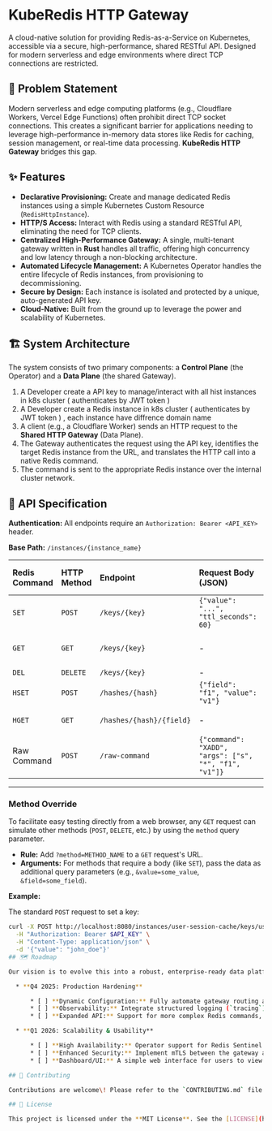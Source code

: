 # KubeRedis HTTP Gateway

[](https://www.google.com/search?q=https://github.com/your-repo/your-project/actions)
[](https://opensource.org/licenses/MIT)
[](https://www.google.com/search?q=https://github.com/your-repo/your-project/releases)

A cloud-native solution for providing Redis-as-a-Service on Kubernetes, accessible via a secure, high-performance, shared RESTful API. Designed for modern serverless and edge environments where direct TCP connections are restricted.

## 🎯 Problem Statement

Modern serverless and edge computing platforms (e.g., Cloudflare Workers, Vercel Edge Functions) often prohibit direct TCP socket connections. This creates a significant barrier for applications needing to leverage high-performance in-memory data stores like Redis for caching, session management, or real-time data processing. **KubeRedis HTTP Gateway** bridges this gap.

## ✨ Features

  * **Declarative Provisioning:** Create and manage dedicated Redis instances using a simple Kubernetes Custom Resource (`RedisHttpInstance`).
  * **HTTP/S Access:** Interact with Redis using a standard RESTful API, eliminating the need for TCP clients.
  * **Centralized High-Performance Gateway:** A single, multi-tenant gateway written in **Rust** handles all traffic, offering high concurrency and low latency through a non-blocking architecture.
  * **Automated Lifecycle Management:** A Kubernetes Operator handles the entire lifecycle of Redis instances, from provisioning to decommissioning.
  * **Secure by Design:** Each instance is isolated and protected by a unique, auto-generated API key.
  * **Cloud-Native:** Built from the ground up to leverage the power and scalability of Kubernetes.

## 🏗️ System Architecture

The system consists of two primary components: a **Control Plane** (the Operator) and a **Data Plane** (the shared Gateway).

1.  A Developer create a API key to manage/interact with all hist instances in k8s cluster ( authenticates by JWT token )
2.  A Developer create a Redis instance in k8s cluster ( authenticates by JWT token ) , each instance have diffrence domain name
3.  A client (e.g., a Cloudflare Worker) sends an HTTP request to the **Shared HTTP Gateway** (Data Plane).
4.  The Gateway authenticates the request using the API key, identifies the target Redis instance from the URL, and translates the HTTP call into a native Redis command.
5.  The command is sent to the appropriate Redis instance over the internal cluster network.




## 📖 API Specification

**Authentication:** All endpoints require an `Authorization: Bearer <API_KEY>` header.

**Base Path:** `/instances/{instance_name}`

| Redis Command | HTTP Method | Endpoint                       | Request Body (JSON)             | Success Response (200 OK)                          |
| :------------ | :---------- | :----------------------------- | :------------------------------ | :------------------------------------------------- |
| `SET`         | `POST`      | `/keys/{key}`                  | `{"value": "...", "ttl_seconds": 60}` | `{"status": "OK"}`                                 |
| `GET`         | `GET`       | `/keys/{key}`                  | -                               | `{"key": "mykey", "value": "some_value"}`          |
| `DEL`         | `DELETE`    | `/keys/{key}`                  | -                               | `{"deleted": 1}`                                   |
| `HSET`        | `POST`      | `/hashes/{hash}`               | `{"field": "f1", "value": "v1"}` | `{"status": "OK"}`                                 |
| `HGET`        | `GET`       | `/hashes/{hash}/{field}`       | -                               | `{"hash": "h", "field": "f1", "value": "v1"}`      |
| Raw Command   | `POST`      | `/raw-command`                 | `{"command": "XADD", "args": ["s", "*", "f1", "v1"]}` | `{"result": "1725700000000-0"}` |

-----


### Method Override

To facilitate easy testing directly from a web browser, any `GET` request can simulate other methods (`POST`, `DELETE`, etc.) by using the `method` query parameter.
* **Rule:** Add `?method=METHOD_NAME` to a `GET` request's URL.
* **Arguments:** For methods that require a body (like `SET`), pass the data as additional query parameters (e.g., `&value=some_value`, `&field=some_field`).

**Example:**

The standard `POST` request to set a key:
```bash
curl -X POST http://localhost:8080/instances/user-session-cache/keys/user:123 \
  -H "Authorization: Bearer $API_KEY" \
  -H "Content-Type: application/json" \
  -d '{"value": "john_doe"}'
## 🗺️ Roadmap

Our vision is to evolve this into a robust, enterprise-ready data platform solution.

  * **Q4 2025: Production Hardening**

      * [ ] **Dynamic Configuration:** Fully automate gateway routing and secret management by having it watch Kubernetes resources directly.
      * [ ] **Observability:** Integrate structured logging (`tracing`), Prometheus metrics, and OpenTelemetry for distributed tracing.
      * [ ] **Expanded API:** Support for more complex Redis commands, transactions (`MULTI`/`EXEC`), and Pub/Sub.

  * **Q1 2026: Scalability & Usability**

      * [ ] **High Availability:** Operator support for Redis Sentinel or Redis Cluster configurations.
      * [ ] **Enhanced Security:** Implement mTLS between the gateway and Redis backends.
      * [ ] **Dashboard/UI:** A simple web interface for users to view their provisioned instances and manage API keys.

## 🤝 Contributing

Contributions are welcome\! Please refer to the `CONTRIBUTING.md` file for guidelines on how to submit issues, and pull requests.

## 📄 License

This project is licensed under the **MIT License**. See the [LICENSE](https://www.google.com/search?q=LICENSE) file for details.
